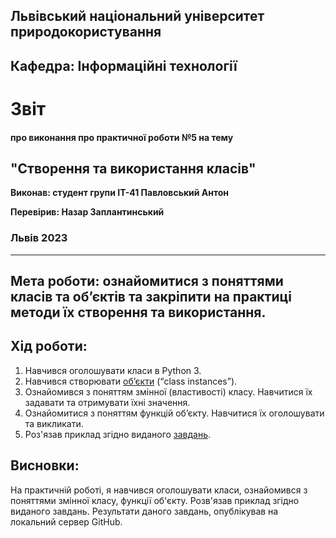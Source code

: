 ## Львівський національний університет природокористування

## Кафедра: Інформаційні технології


# Звіт
#### про виконання про практичної роботи №5 на тему 

## "Створення та використання класів"

**Виконав: студент групи ІТ-41 Павловський Антон**

**Перевірив: Назар Заплантинський**

### Львів 2023
-------------------------------------------------------------
## Мета роботи: ознайомитися з поняттями класів та об’єктів та закріпити на практиці методи їх створення та використання.

## Хід роботи:
1. Навчився оголошувати класи в Python 3.
2. Навчився створювати [об’єкти](/5/objects.py) (“class instances”).
3. Ознайомився з поняттям змінної (властивості) класу. Навчитися їх
задавати та отримувати їхні значення.
4. Ознайомитися з поняттям функцій об’єкту. Навчитися їх оголошувати
та викликати.
5. Роз'язав приклад згідно виданого [завдань](/5/Exercise.py).

## Висновки:
 На практичній роботі, я навчився оголошувати класи, ознайомився з поняттями змінної класу, функції об'єкту. Розв'язав приклад згідно виданого завдань. Результати даного завдань, опублікував на локальний сервер GitHub.